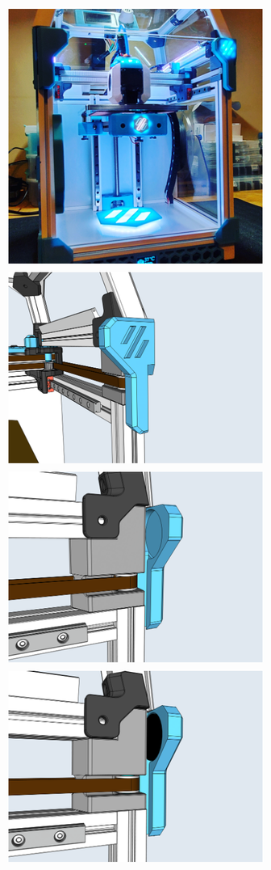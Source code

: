 ![](https://github.com/Maverick-3D/VoronUsers/blob/master/printer_mods/Maverick_/V0_LED_Hinge/Images/LED_Hinge.jpg)

![](https://github.com/Maverick-3D/VoronUsers/blob/master/printer_mods/Maverick_/V0_LED_Hinge/Images/LED_Hinge_Model_Front.PNG)

![](https://github.com/Maverick-3D/VoronUsers/blob/master/printer_mods/Maverick_/V0_LED_Hinge/Images/LED_Hinge_Model_Rear.PNG)

![](https://github.com/Maverick-3D/VoronUsers/blob/master/printer_mods/Maverick_/V0_LED_Hinge/Images/LED_Hinge_with_Jewel.PNG)